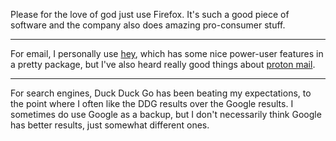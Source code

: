 Please for the love of god just use Firefox. It's such a good piece of software and the company also does amazing pro-consumer stuff.

------------------------

For email, I personally use [hey](https://www.hey.com/), which has some nice power-user features in a pretty package, but I've also heard really good things about [proton mail](https://proton.me/mail).

----------------------

For search engines, Duck Duck Go has been beating my expectations, to the point where I often like the DDG results over the Google results. I sometimes do use Google as a backup, but I don't necessarily think Google has better results, just somewhat different ones.
